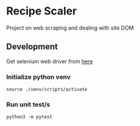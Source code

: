 # Recipe Scaler

Project on web scraping and dealing with site DOM

## Development

Get selenium web driver from [here](https://googlechromelabs.github.io/chrome-for-testing/#stable)

### Initialize python venv

`source ./venv/scripts/activate`

### Run unit test/s

`python3 -m pytest`